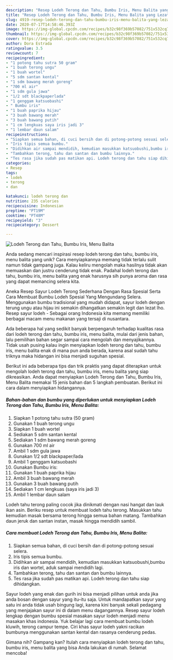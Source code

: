 ```yaml
---
description: "Resep Lodeh Terong dan Tahu, Bumbu Iris, Menu Balita yang Lezat"
title: "Resep Lodeh Terong dan Tahu, Bumbu Iris, Menu Balita yang Lezat"
slug: 4919-resep-lodeh-terong-dan-tahu-bumbu-iris-menu-balita-yang-lezat
date: 2020-07-17T14:58:46.393Z
image: https://img-global.cpcdn.com/recipes/b32c98f369b57082/751x532cq70/lodeh-terong-dan-tahu-bumbu-iris-menu-balita-foto-resep-utama.jpg
thumbnail: https://img-global.cpcdn.com/recipes/b32c98f369b57082/751x532cq70/lodeh-terong-dan-tahu-bumbu-iris-menu-balita-foto-resep-utama.jpg
cover: https://img-global.cpcdn.com/recipes/b32c98f369b57082/751x532cq70/lodeh-terong-dan-tahu-bumbu-iris-menu-balita-foto-resep-utama.jpg
author: Dora Estrada
ratingvalue: 3.5
reviewcount: 7
recipeingredient:
- "1 potong tahu sutra 50 gram"
- "1 buah terong ungu"
- "1 buah wortel"
- "5 sdm santan kental"
- "1 sdm bawang merah goreng"
- "700 ml air"
- "1 sdm gula jawa"
- "1/2 sdt blackpaperlada"
- "1 genggam katsuobashi"
- " Bumbu iris"
- "1 buah paprika hijau"
- "3 buah bawang merah"
- "3 buah bawang putih"
- "1 cm lengkuas saya iris jadi 3"
- "1 lembar daun salam"
recipeinstructions:
- "Siapkan semua bahan, di cuci bersih dan di potong-potong sesuai selera."
- "Iris tipis semua bumbu."
- "Didihkan air sampai mendidih, kemudian masukkan katsuobushi,bumbu iris dan wortel, aduk sampai mendidih lagi."
- "Tambahkan terong, tahu dan santan dan bumbu lainnya."
- "Tes rasa jika sudah pas matikan api. Lodeh terong dan tahu siap dihidangkan."
categories:
- Resep
tags:
- lodeh
- terong
- dan

katakunci: lodeh terong dan 
nutrition: 235 calories
recipecuisine: Indonesian
preptime: "PT19M"
cooktime: "PT48M"
recipeyield: "3"
recipecategory: Dessert

---
```



![Lodeh Terong dan Tahu, Bumbu Iris, Menu Balita](https://img-global.cpcdn.com/recipes/b32c98f369b57082/751x532cq70/lodeh-terong-dan-tahu-bumbu-iris-menu-balita-foto-resep-utama.jpg)

Anda sedang mencari inspirasi resep lodeh terong dan tahu, bumbu iris, menu balita yang unik? Cara menyiapkannya memang tidak terlalu sulit namun tidak gampang juga. Kalau keliru mengolah maka hasilnya tidak akan memuaskan dan justru cenderung tidak enak. Padahal lodeh terong dan tahu, bumbu iris, menu balita yang enak harusnya sih punya aroma dan rasa yang dapat memancing selera kita.

Aneka Resep Sayur Lodeh Terong Sederhana Dengan Rasa Spesial Serta Cara Membuat Bumbu Lodeh Spesial Yang Mengundang Selera. Menggunakan bumbu tradisional yang mudah didapat, sayur lodeh dengan terung ungu atau hijau ini semakin dihangatkan semakin legit dan lezat lho. Resep sayur lodeh - Sebagai orang Indonesia kita memang memiliki berbagai macam menu makanan yang tersaji di nusantara.

Ada beberapa hal yang sedikit banyak berpengaruh terhadap kualitas rasa dari lodeh terong dan tahu, bumbu iris, menu balita, mulai dari jenis bahan, lalu pemilihan bahan segar sampai cara mengolah dan menyajikannya. Tidak usah pusing kalau ingin menyiapkan lodeh terong dan tahu, bumbu iris, menu balita enak di mana pun anda berada, karena asal sudah tahu triknya maka hidangan ini bisa menjadi suguhan spesial.


Berikut ini ada beberapa tips dan trik praktis yang dapat diterapkan untuk mengolah lodeh terong dan tahu, bumbu iris, menu balita yang siap dikreasikan. Anda dapat menyiapkan Lodeh Terong dan Tahu, Bumbu Iris, Menu Balita memakai 15 jenis bahan dan 5 langkah pembuatan. Berikut ini cara dalam menyiapkan hidangannya.

<!--inarticleads1-->

##### Bahan-bahan dan bumbu yang diperlukan untuk menyiapkan Lodeh Terong dan Tahu, Bumbu Iris, Menu Balita:

1. Siapkan 1 potong tahu sutra (50 gram)
1. Gunakan 1 buah terong ungu
1. Siapkan 1 buah wortel
1. Sediakan 5 sdm santan kental
1. Sediakan 1 sdm bawang merah goreng
1. Gunakan 700 ml air
1. Ambil 1 sdm gula jawa
1. Gunakan 1/2 sdt blackpaper/lada
1. Ambil 1 genggam katsuobashi
1. Gunakan  Bumbu iris:
1. Gunakan 1 buah paprika hijau
1. Ambil 3 buah bawang merah
1. Gunakan 3 buah bawang putih
1. Sediakan 1 cm lengkuas (saya iris jadi 3)
1. Ambil 1 lembar daun salam


Lodeh tahu terong paling cocok jika dinikmati dengan nasi hangat dan lauk ikan asin. Beriku resep untuk membuat lodeh tahu terong. Masukkan tahu kemudian masak bersama terong hingga semua bahan matang. Tambahkan daun jeruk dan santan instan, masak hingga mendidih sambil. 

<!--inarticleads2-->

##### Cara membuat Lodeh Terong dan Tahu, Bumbu Iris, Menu Balita:

1. Siapkan semua bahan, di cuci bersih dan di potong-potong sesuai selera.
1. Iris tipis semua bumbu.
1. Didihkan air sampai mendidih, kemudian masukkan katsuobushi,bumbu iris dan wortel, aduk sampai mendidih lagi.
1. Tambahkan terong, tahu dan santan dan bumbu lainnya.
1. Tes rasa jika sudah pas matikan api. Lodeh terong dan tahu siap dihidangkan.


Sayur lodeh yang enak dan gurih ini bisa menjadi pilihan untuk anda jika anda bosan dengan sayur yang itu-itu saja. Untuk mandapatkan sayur yang satu ini anda tidak usah bingung lagi, karena kini banyak sekali pedagang yang menjajakan sayur ini di dalam menu dagangannya. Resep sayur lodeh lengkap dengan bumbu spesial masakan sayur lodeh menjadi menu masakan khas indonesia. Yuk belajar lagi cara membuat bumbu lodeh kluwih, terong campur tempe. Ciri khas sayur lodeh yakni racikan bumbunya menggunakan santan kental dan rasanya cenderung pedas. 

Gimana nih? Gampang kan? Itulah cara menyiapkan lodeh terong dan tahu, bumbu iris, menu balita yang bisa Anda lakukan di rumah. Selamat mencoba!

